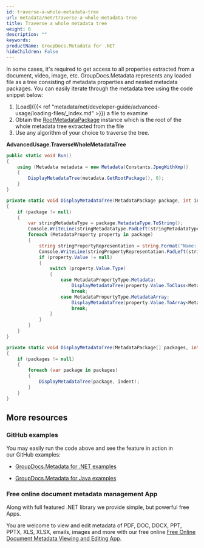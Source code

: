 ```yaml
---
id: traverse-a-whole-metadata-tree
url: metadata/net/traverse-a-whole-metadata-tree
title: Traverse a whole metadata tree
weight: 6
description: ""
keywords: 
productName: GroupDocs.Metadata for .NET
hideChildren: False
---
```

In some cases, it's required to get access to all properties extracted from a document, video, image, etc. GroupDocs.Metadata represents any loaded file as a tree consisting of metadata properties and nested metadata packages. You can easily iterate through the metadata tree using the code snippet below:

1.  [Load]({{< ref "metadata/net/developer-guide/advanced-usage/loading-files/_index.md" >}}) a file to examine
2.  Obtain the [RootMetadataPackage](https://apireference.groupdocs.com/net/metadata/groupdocs.metadata.common/rootmetadatapackage) instance which is the root of the whole metadata tree extracted from the file
3.  Use any algorithm of your choice to traverse the tree.

**AdvancedUsage.TraverseWholeMetadataTree**

```csharp
public static void Run()
{
	using (Metadata metadata = new Metadata(Constants.JpegWithXmp))
	{
		DisplayMetadataTree(metadata.GetRootPackage(), 0);
	}
}

private static void DisplayMetadataTree(MetadataPackage package, int indent)
{
	if (package != null)
	{
		var stringMetadataType = package.MetadataType.ToString();
		Console.WriteLine(stringMetadataType.PadLeft(stringMetadataType.Length + indent));
		foreach (MetadataProperty property in package)
		{
			string stringPropertyRepresentation = string.Format("Name: {0}, Value: {1}", property.Name, property.Value);
			Console.WriteLine(stringPropertyRepresentation.PadLeft(stringPropertyRepresentation.Length + indent + 1));
			if (property.Value != null)
			{
				switch (property.Value.Type)
				{
					case MetadataPropertyType.Metadata:
						DisplayMetadataTree(property.Value.ToClass<MetadataPackage>(), indent + 2);
						break;
					case MetadataPropertyType.MetadataArray:
						DisplayMetadataTree(property.Value.ToArray<MetadataPackage>(), indent + 2);
						break;
				}
			}
		}
	}
}

private static void DisplayMetadataTree(MetadataPackage[] packages, int indent)
{
	if (packages != null)
	{
		foreach (var package in packages)
		{
			DisplayMetadataTree(package, indent);
		}
	}
}
```

## More resources

### GitHub examples

You may easily run the code above and see the feature in action in our GitHub examples:

*   [GroupDocs.Metadata for .NET examples](https://github.com/groupdocs-metadata/GroupDocs.Metadata-for-.NET)
    
*   [GroupDocs.Metadata for Java examples](https://github.com/groupdocs-metadata/GroupDocs.Metadata-for-Java)
    

### Free online document metadata management App

Along with full featured .NET library we provide simple, but powerful free Apps.

You are welcome to view and edit metadata of PDF, DOC, DOCX, PPT, PPTX, XLS, XLSX, emails, images and more with our free online [Free Online Document Metadata Viewing and Editing App](https://products.groupdocs.app/metadata).
